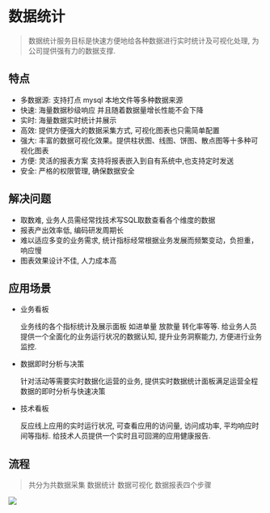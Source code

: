 # 数据统计

> 数据统计服务目标是快速方便地给各种数据进行实时统计及可视化处理, 为公司提供强有力的数据支撑.

## 特点

- 多数据源: 支持打点 mysql 本地文件等多种数据来源
- 快速:  海量数据秒级响应 并且随着数据量增长性能不会下降
- 实时: 海量数据实时统计并展示 
- 高效: 提供方便强大的数据采集方式, 可视化图表也只需简单配置
- 强大: 丰富的数据可视化效果。提供柱状图、线图、饼图、散点图等十多种可视化图表
- 方便: 灵活的报表方案 支持将报表嵌入到自有系统中,也支持定时发送
- 安全: 严格的权限管理, 确保数据安全

## 解决问题

- 取数难, 业务人员需经常找技术写SQL取数查看各个维度的数据
- 报表产出效率低, 编码研发周期长
- 难以适应多变的业务需求, 统计指标经常根据业务发展而频繁变动，负担重，响应慢
- 图表效果设计不佳, 人力成本高

## 应用场景

- 业务看板

  业务线的各个指标统计及展示面板 如进单量 放款量 转化率等等. 给业务人员提供一个全面化的业务运行状况的数据认知, 提升业务洞察能力, 方便进行业务监控.

- 数据即时分析与决策

  针对活动等需要实时数据化运营的业务, 提供实时数据统计面板满足运营全程数据的即时分析与快速决策

- 技术看板

  反应线上应用的实时运行状况, 可查看应用的访问量, 访问成功率, 平均响应时间等指标. 给技术人员提供一个实时且可回溯的应用健康报告.

## 流程

> 共分为共数据采集 数据统计 数据可视化 数据报表四个步骤

![](http://www.processon.com/chart_image/5955ad21e4b04e84184d3ac5.png)